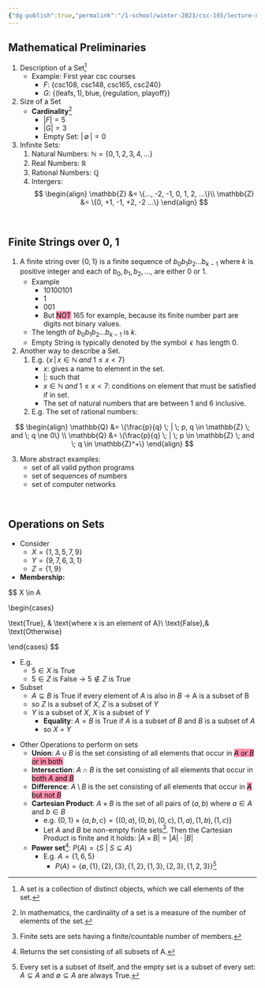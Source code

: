 ```yaml
---
{"dg-publish":true,"permalink":"/1-school/winter-2023/csc-165/lecture-notes/week-1-mathematical-expressions/"}
---
```



## Mathematical Preliminaries
1. Description of a Set[^1]
	- Example: First year csc courses
		- $F$:  $\{\text{csc108, csc148, csc165, csc240}\}$
		- $G$: $\{(\text{leafs}, 1), \text{blue}, \{\text{regulation, playoff}\}\}$
2. Size of a Set
	- **Cardinality**[^2]
		- $|F| = 5$
		- $|G| = 3$
		- Empty Set: $|\,\emptyset\,| = 0$
3. Infinite Sets:
	1. Natural Numbers: $\mathbb{N} = \{0, 1, 2, 3, 4, ...\}$
	2. Real Numbers: $\mathbb{R}$
	3. Rational Numbers: $\mathbb{Q}$
	4. Intergers: 
$$
\begin{align}
	\mathbb{Z} &= \{..., -2, -1, 0, 1, 2, ...\}\\
	\mathbb{Z} &= \{0, +1, -1, +2, -2 …\}
\end{align}
$$

&nbsp;

## Finite Strings over 0, 1
1. A finite string over $\{0, 1\}$ is a finite sequence of $b_0b_1b_2 ... b_{k-1}$ where $k$ is positive integer and each of $b_0, b_1, b_2, ...,$ are either $0$ or $1$.
	* Example
		* $10100101$
		* $1$
		* $001$
		* But <mark style="background: #FF5582A6;">NOT</mark> $165$ for example, because its finite number part are digits not binary values.
	* The length of $b_0b_1b_2 ... b_{k-1}$ is $k$.
	* Empty String is typically denoted by the symbol $\,\epsilon\,$ has length $0$.
2.  Another way to describe a Set.
	1. E.g. $\{x \, | \, x \in \mathbb{N} \; and \; 1 \le x < 7\}$
		* $x$: gives a name to element in the set.
		- $|$: such that
		- $x \in \mathbb{N} \; and \; 1 \le x < 7$: conditions on element that must be satisfied if in set.
		- The set of natural numbers that are between $1$ and $6$ inclusive.
	2. E.g. The set of rational numbers: 

$$
\begin{align}
	\mathbb{Q} &= \{\frac{p}{q} \; | \; p, q \in \mathbb{Z} \; and \; q \ne 0\} \\ 
	\mathbb{Q} &= \{\frac{p}{q} \; | \; p \in \mathbb{Z} \; and \; q \in \mathbb{Z}^+\}
\end{align}
$$

3. More abstract examples:
	- set of all valid python programs
	- set of sequences of numbers
	- set of computer networks

&nbsp;


## Operations on Sets
- Consider
	- $X = \{1, 3, 5, 7, 9\}$
	- $Y = \{9, 7, 6, 3, 1\}$
	- $Z = \{1, 9\}$
- **Membership:**

$$
X \in A

\begin{cases}

\text{True}, & \text{where x is an element of A}\\
\text{False},& \text{Otherwise}

\end{cases}
$$

- E.g.
	- $5 \in X \text{ is True}$ 
	- $5 \in Z \text{ is False}$  &#8594; $5 \notin Z \text{ is True}$
- Subset
	* $A \subseteq B$ is True if every element of $A$ is also in $B$ &#8594; A is a subset of B
	* so $Z$ is a subset of $X$, $Z$ is a subset of $Y$
	* $Y$ is a subset of $X$, $X$ is a subset of $Y$
		* **Equality**: $A = B$ is True if $A$ is a subset of $B$ and $B$ is a subset of $A$
		* so $X$ = $Y$
* Other Operations to perform on sets
	* **Union**: $A \cup B$ is the set consisting of all elements that occur in <mark style="background: #FF5582A6;">$A$ or $B$ or in both</mark>
	* **Intersection**:  $A \cap B$ is the set consisting of all elements  that occur in <mark style="background: #FF5582A6;">both $A$ and $B$</mark>
	* **Difference**: $A \setminus B$ is the set consisting of all elements  that occur in <mark style="background: #FF5582A6;">$A$ but not $B$</mark>
	* **Cartesian Product**: $A \times B$ is the set of all pairs of $(a, b)$ where $a \in A$ and $b \in B$
		* e.g. $\{0, 1\} \times \{a, b, c\} = \{(0, a), (0, b), (0, c), (1, a), (1, b), (1, c)\}$
		* Let $A$ and $B$ be non-empty finite sets[^3]. Then the Cartesian Product is finite and it holds: $|A \times B| = |A| \cdot |B|$
	* **Power set**[^4]: $P(A) = \{S \text{ | } S \subseteq A\}$
		* E.g. $A = \{1, 6, 5\}$
			* $P(A) = \{\emptyset, \, \{1\}, \{2\}, \{3\}, \{1, 2\}, \{1, 3\}, \{2, 3\}, \{1, 2, 3\}\}$[^5]



 [^1]: A set is a collection of distinct objects, which we call elements of the set.
[^2]: In mathematics, the cardinality of a set is a measure of the number of elements of the set.
[^3]: Finite sets are sets having a finite/countable number of members.
[^4]: Returns the set consisting of all subsets of A.
[^5]: Every set is a subset of itself, and the empty set is a subset of every set: $A \subseteq A$ and $\emptyset \subseteq A$ are always True.
